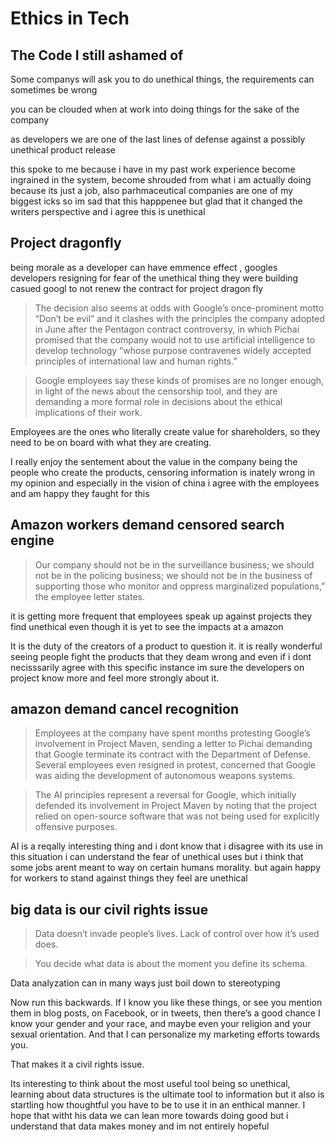 # Ethics in Tech

## The Code I still ashamed of

Some companys will ask you to do unethical things, the requirements can sometimes be wrong

you can be clouded when at work into doing things for the sake of the company

as developers we are one of the last lines of defense against a possibly unethical product release

this spoke to me because i have in my past work experience become ingrained in the system, become shrouded from what i am actually doing because its just a job, also parhmaceutical companies are one of my biggest icks so im sad that this happpenee but glad that it changed the writers perspective and i agree this is unethical

## Project dragonfly

being morale as a developer can have emmence effect , googles developers resigning for fear of the unethical thing they were building casued googl to not renew the contract for project dragon fly

> The decision also seems at odds with Google’s once-prominent motto “Don’t be evil” and it clashes with the principles the company adopted in June after the Pentagon contract controversy, in which Pichai promised that the company would not to use artificial intelligence to develop technology “whose purpose contravenes widely accepted principles of international law and human rights.”

> Google employees say these kinds of promises are no longer enough, in light of the news about the censorship tool, and they are demanding a more formal role in decisions about the ethical implications of their work.

Employees are the ones who literally create value for shareholders, so they need to be on board with what they are creating.

I really enjoy the sentement about the value in the company being the people who create the products, censoring information is inately wrong in my opinion and especially in the vision of china i agree with the employees and am happy they faught for this 

## Amazon workers demand censored search engine

> Our company should not be in the surveillance business; we should not be in the policing business; we should not be in the business of supporting those who monitor and oppress marginalized populations,” the employee letter states.

it is getting more frequent that employees speak up against projects they find unethical even though it is yet to see the impacts at a amazon

It is the duty of the creators of a product to question it. it is really wonderful seeing people fight the products that they deam wrong and even if i dont necisssarily agree with this specific instance im sure the developers on project know more and feel more strongly about it.

## amazon demand cancel recognition

> Employees at the company have spent months protesting Google’s involvement in Project Maven, sending a letter to Pichai demanding that Google terminate its contract with the Department of Defense. Several employees even resigned in protest, concerned that Google was aiding the development of autonomous weapons systems.

> The AI principles represent a reversal for Google, which initially defended its involvement in Project Maven by noting that the project relied on open-source software that was not being used for explicitly offensive purposes.

AI is a reqally interesting thing and i dont know that i disagree with its use in this situation i can understand the fear of unethical uses but i think that some jobs arent meant to way on certain humans morality. but again happy for workers to stand against things they feel are unethical 

## big data is our civil rights issue

> Data doesn’t invade people’s lives. Lack of control over how it’s used does.

> You decide what data is about the moment you define its schema.

Data analyzation can in many ways just boil down to stereotyping 

Now run this backwards. If I know you like these things, or see you mention them in blog posts, on Facebook, or in tweets, then there’s a good chance I know your gender and your race, and maybe even your religion and your sexual orientation. And that I can personalize my marketing efforts towards you.

That makes it a civil rights issue.

Its interesting to think about the most useful tool being so unethical, learning about data structures is the ultimate tool to information but it also is startling how thoughtful you have to be to use it in an enthical manner. I hope that witht his data we can lean more towards doing good but i understand that data makes money and im not entirely hopeful
